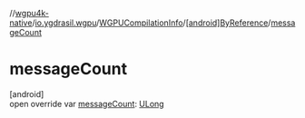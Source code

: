 //[wgpu4k-native](../../../../index.md)/[io.ygdrasil.wgpu](../../index.md)/[WGPUCompilationInfo](../index.md)/[[android]ByReference](index.md)/[messageCount](message-count.md)

# messageCount

[android]\
open override var [messageCount](message-count.md): [ULong](https://kotlinlang.org/api/core/kotlin-stdlib/kotlin/-u-long/index.html)